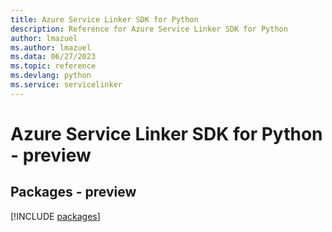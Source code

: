 ```yaml
---
title: Azure Service Linker SDK for Python
description: Reference for Azure Service Linker SDK for Python
author: lmazuel
ms.author: lmazuel
ms.data: 06/27/2023
ms.topic: reference
ms.devlang: python
ms.service: servicelinker
---
```

# Azure Service Linker SDK for Python - preview
## Packages - preview
[!INCLUDE [packages](service-linker-index.md)]